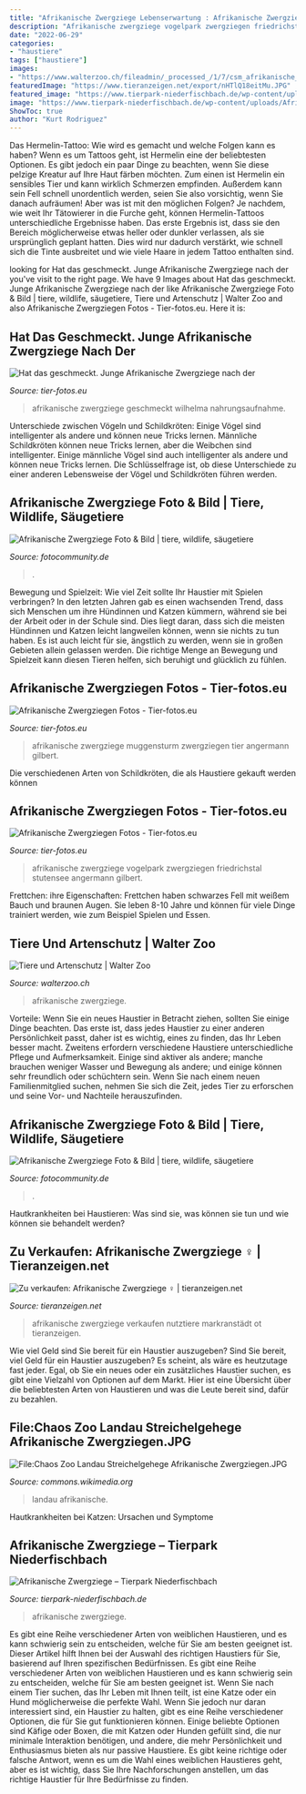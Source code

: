 ```yaml
---
title: "Afrikanische Zwergziege Lebenserwartung : Afrikanische Zwergziege Vogelpark Zwergziegen Friedrichstal Stutensee Angermann Gilbert"
description: "Afrikanische zwergziege vogelpark zwergziegen friedrichstal stutensee angermann gilbert"
date: "2022-06-29"
categories:
- "haustiere"
tags: ["haustiere"]
images:
- "https://www.walterzoo.ch/fileadmin/_processed_/1/7/csm_afrikanische_zwergziege_01_70522fa006.jpg"
featuredImage: "https://www.tieranzeigen.net/export/nHTlQ18eitMu.JPG"
featured_image: "https://www.tierpark-niederfischbach.de/wp-content/uploads/Afrikanische-Zwergziege-940x705.jpg"
image: "https://www.tierpark-niederfischbach.de/wp-content/uploads/Afrikanische-Zwergziege-940x705.jpg"
ShowToc: true
author: "Kurt Rodriguez"
---
```



Das Hermelin-Tattoo: Wie wird es gemacht und welche Folgen kann es haben?
Wenn es um Tattoos geht, ist Hermelin eine der beliebtesten Optionen. Es gibt jedoch ein paar Dinge zu beachten, wenn Sie diese pelzige Kreatur auf Ihre Haut färben möchten. Zum einen ist Hermelin ein sensibles Tier und kann wirklich Schmerzen empfinden. Außerdem kann sein Fell schnell unordentlich werden, seien Sie also vorsichtig, wenn Sie danach aufräumen!
Aber was ist mit den möglichen Folgen? Je nachdem, wie weit Ihr Tätowierer in die Furche geht, können Hermelin-Tattoos unterschiedliche Ergebnisse haben. Das erste Ergebnis ist, dass sie den Bereich möglicherweise etwas heller oder dunkler verlassen, als sie ursprünglich geplant hatten. Dies wird nur dadurch verstärkt, wie schnell sich die Tinte ausbreitet und wie viele Haare in jedem Tattoo enthalten sind.

	

		
looking for Hat das geschmeckt. Junge Afrikanische Zwergziege nach der you've visit to the right page. We have 9 Images about Hat das geschmeckt. Junge Afrikanische Zwergziege nach der like Afrikanische Zwergziege Foto &amp; Bild | tiere, wildlife, säugetiere, Tiere und Artenschutz | Walter Zoo and also Afrikanische Zwergziegen Fotos - Tier-fotos.eu. Here it is:
		
    
## Hat Das Geschmeckt. Junge Afrikanische Zwergziege Nach Der

<img loading=lazy src="http://www.tier-fotos.eu/1024/hat-geschmeckt-junge-afrikanische-zwergziege-1391.jpg" onerror="this.onerror=null;this.src='https://tse1.mm.bing.net/th?id=OIP.jENI2rXtE5cgxD7QWWIMBQHaE7&amp;pid=15.1';" alt="Hat das geschmeckt. Junge Afrikanische Zwergziege nach der">

_Source: tier-fotos.eu_

>afrikanische zwergziege geschmeckt wilhelma nahrungsaufnahme. 

	

Unterschiede zwischen Vögeln und Schildkröten: Einige Vögel sind intelligenter als andere und können neue Tricks lernen.
Männliche Schildkröten können neue Tricks lernen, aber die Weibchen sind intelligenter. Einige männliche Vögel sind auch intelligenter als andere und können neue Tricks lernen. Die Schlüsselfrage ist, ob diese Unterschiede zu einer anderen Lebensweise der Vögel und Schildkröten führen werden.

    
## Afrikanische Zwergziege Foto &amp; Bild | Tiere, Wildlife, Säugetiere

<img loading=lazy src="https://img.fotocommunity.com/afrikanische-zwergziege-9bdfaa09-e671-43dd-8bf9-bd1d408d1cb7.jpg?width=1000" onerror="this.onerror=null;this.src='https://tse1.mm.bing.net/th?id=OIP.VIx0NwhLu1zMLh6ze6uk6wHaE8&amp;pid=15.1';" alt="Afrikanische Zwergziege Foto &amp; Bild | tiere, wildlife, säugetiere">

_Source: fotocommunity.de_

>. 

	

Bewegung und Spielzeit: Wie viel Zeit sollte Ihr Haustier mit Spielen verbringen?
In den letzten Jahren gab es einen wachsenden Trend, dass sich Menschen um ihre Hündinnen und Katzen kümmern, während sie bei der Arbeit oder in der Schule sind. Dies liegt daran, dass sich die meisten Hündinnen und Katzen leicht langweilen können, wenn sie nichts zu tun haben. Es ist auch leicht für sie, ängstlich zu werden, wenn sie in großen Gebieten allein gelassen werden. Die richtige Menge an Bewegung und Spielzeit kann diesen Tieren helfen, sich beruhigt und glücklich zu fühlen.

    
## Afrikanische Zwergziegen Fotos - Tier-fotos.eu

<img loading=lazy src="http://www.tier-fotos.eu/1200/afrikanische-zwergziege-am-1672010-muggensturm-16773.jpg" onerror="this.onerror=null;this.src='https://tse1.mm.bing.net/th?id=OIP.pPQqH-ZORLvAxDW8gFSZtwHaE8&amp;pid=15.1';" alt="Afrikanische Zwergziegen Fotos - Tier-fotos.eu">

_Source: tier-fotos.eu_

>afrikanische zwergziege muggensturm zwergziegen tier angermann gilbert. 

	

Die verschiedenen Arten von Schildkröten, die als Haustiere gekauft werden können

    
## Afrikanische Zwergziegen Fotos - Tier-fotos.eu

<img loading=lazy src="http://www.tier-fotos.eu/1024/afrikanische-zwergziege-am-2642010-vogelpark-9111.jpg" onerror="this.onerror=null;this.src='https://tse2.mm.bing.net/th?id=OIP.VR8V_-By9CCIQwmpM-EEAQHaE7&amp;pid=15.1';" alt="Afrikanische Zwergziegen Fotos - Tier-fotos.eu">

_Source: tier-fotos.eu_

>afrikanische zwergziege vogelpark zwergziegen friedrichstal stutensee angermann gilbert. 

	

Frettchen: ihre Eigenschaften: Frettchen haben schwarzes Fell mit weißem Bauch und braunen Augen. Sie leben 8-10 Jahre und können für viele Dinge trainiert werden, wie zum Beispiel Spielen und Essen.

    
## Tiere Und Artenschutz | Walter Zoo

<img loading=lazy src="https://www.walterzoo.ch/fileadmin/_processed_/1/7/csm_afrikanische_zwergziege_01_70522fa006.jpg" onerror="this.onerror=null;this.src='https://tse4.mm.bing.net/th?id=OIP.RaJkF0FJ24L8Pf6HK04VawHaJQ&amp;pid=15.1';" alt="Tiere und Artenschutz | Walter Zoo">

_Source: walterzoo.ch_

>afrikanische zwergziege. 

	

Vorteile:
Wenn Sie ein neues Haustier in Betracht ziehen, sollten Sie einige Dinge beachten. Das erste ist, dass jedes Haustier zu einer anderen Persönlichkeit passt, daher ist es wichtig, eines zu finden, das Ihr Leben besser macht. Zweitens erfordern verschiedene Haustiere unterschiedliche Pflege und Aufmerksamkeit. Einige sind aktiver als andere; manche brauchen weniger Wasser und Bewegung als andere; und einige können sehr freundlich oder schüchtern sein. Wenn Sie nach einem neuen Familienmitglied suchen, nehmen Sie sich die Zeit, jedes Tier zu erforschen und seine Vor- und Nachteile herauszufinden.

    
## Afrikanische Zwergziege Foto &amp; Bild | Tiere, Wildlife, Säugetiere

<img loading=lazy src="https://img.fotocommunity.com/afrikanische-zwergziege-b350f5da-2ab4-440f-8265-92fde2882004.jpg?width=1000" onerror="this.onerror=null;this.src='https://tse2.mm.bing.net/th?id=OIP.U-j-EfkLjkX6hLnjUqOTLAHaE8&amp;pid=15.1';" alt="Afrikanische Zwergziege Foto &amp; Bild | tiere, wildlife, säugetiere">

_Source: fotocommunity.de_

>. 

	

Hautkrankheiten bei Haustieren: Was sind sie, was können sie tun und wie können sie behandelt werden?

    
## Zu Verkaufen: Afrikanische Zwergziege ♀ | Tieranzeigen.net

<img loading=lazy src="https://www.tieranzeigen.net/export/nHTlQ18eitMu.JPG" onerror="this.onerror=null;this.src='https://tse4.mm.bing.net/th?id=OIP.mouj59xRp-wL9zmZc5I1xgHaFj&amp;pid=15.1';" alt="Zu verkaufen: Afrikanische Zwergziege ♀ | tieranzeigen.net">

_Source: tieranzeigen.net_

>afrikanische zwergziege verkaufen nutztiere markranstädt ot tieranzeigen. 

	

Wie viel Geld sind Sie bereit für ein Haustier auszugeben?
Sind Sie bereit, viel Geld für ein Haustier auszugeben? Es scheint, als wäre es heutzutage fast jeder. Egal, ob Sie ein neues oder ein zusätzliches Haustier suchen, es gibt eine Vielzahl von Optionen auf dem Markt. Hier ist eine Übersicht über die beliebtesten Arten von Haustieren und was die Leute bereit sind, dafür zu bezahlen.

    
## File:Chaos Zoo Landau Streichelgehege Afrikanische Zwergziegen.JPG

<img loading=lazy src="https://upload.wikimedia.org/wikipedia/commons/thumb/0/0d/Chaos_Zoo_Landau_Streichelgehege_Afrikanische_Zwergziegen.JPG/800px-Chaos_Zoo_Landau_Streichelgehege_Afrikanische_Zwergziegen.JPG" onerror="this.onerror=null;this.src='https://tse2.mm.bing.net/th?id=OIP.owcC2-W7oaD_6YOeszla6gHaFj&amp;pid=15.1';" alt="File:Chaos Zoo Landau Streichelgehege Afrikanische Zwergziegen.JPG">

_Source: commons.wikimedia.org_

>landau afrikanische. 

	

Hautkrankheiten bei Katzen: Ursachen und Symptome

    
## Afrikanische Zwergziege – Tierpark Niederfischbach

<img loading=lazy src="https://www.tierpark-niederfischbach.de/wp-content/uploads/Afrikanische-Zwergziege-940x705.jpg" onerror="this.onerror=null;this.src='https://tse1.mm.bing.net/th?id=OIP.XVIhxXgojkKLqjB3ePddvQHaFj&amp;pid=15.1';" alt="Afrikanische Zwergziege – Tierpark Niederfischbach">

_Source: tierpark-niederfischbach.de_

>afrikanische zwergziege. 

	

Es gibt eine Reihe verschiedener Arten von weiblichen Haustieren, und es kann schwierig sein zu entscheiden, welche für Sie am besten geeignet ist. Dieser Artikel hilft Ihnen bei der Auswahl des richtigen Haustiers für Sie, basierend auf Ihren spezifischen Bedürfnissen.
Es gibt eine Reihe verschiedener Arten von weiblichen Haustieren und es kann schwierig sein zu entscheiden, welche für Sie am besten geeignet ist. Wenn Sie nach einem Tier suchen, das Ihr Leben mit Ihnen teilt, ist eine Katze oder ein Hund möglicherweise die perfekte Wahl. Wenn Sie jedoch nur daran interessiert sind, ein Haustier zu halten, gibt es eine Reihe verschiedener Optionen, die für Sie gut funktionieren können. Einige beliebte Optionen sind Käfige oder Boxen, die mit Katzen oder Hunden gefüllt sind, die nur minimale Interaktion benötigen, und andere, die mehr Persönlichkeit und Enthusiasmus bieten als nur passive Haustiere. Es gibt keine richtige oder falsche Antwort, wenn es um die Wahl eines weiblichen Haustieres geht, aber es ist wichtig, dass Sie Ihre Nachforschungen anstellen, um das richtige Haustier für Ihre Bedürfnisse zu finden.

